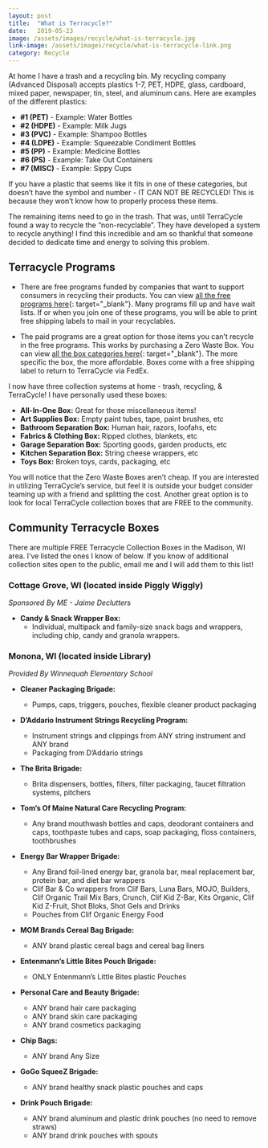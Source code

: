 ```yaml
---
layout: post
title:  "What is Terracycle?"
date:   2019-05-23
image: /assets/images/recycle/what-is-terracycle.jpg
link-image: /assets/images/recycle/what-is-terracycle-link.png
category: Recycle
---
```


At home I have a trash and a recycling bin. My recycling company (Advanced Disposal) accepts plastics 1-7, PET, HDPE, glass, cardboard, mixed paper, newspaper, tin, steel, and aluminum cans. Here are examples of the different plastics:

- __#1 (PET)__ - Example:	Water Bottles
- __#2 (HDPE)__ - Example: 	Milk Jugs
- __#3 (PVC)__ - Example:	Shampoo Bottles
- __#4 (LDPE)__ - Example:	Squeezable Condiment Bottles
- __#5 (PP)__ - Example:	Medicine Bottles
- __#6 (PS)__ - Example:	Take Out Containers
- __#7 (MISC)__ - Example:	Sippy Cups

If you have a plastic that seems like it fits in one of these categories, but doesn’t have the symbol and number - IT CAN NOT BE RECYCLED! This is because they won’t know how to properly process these items.

The remaining items need to go in the trash. That was, until TerraCycle found a way to recycle the “non-recyclable”. They have developed a system to recycle anything! I find this incredible and am so thankful that someone decided to dedicate time and energy to solving this problem.

## Terracycle Programs

- There are free programs funded by companies that want to support consumers in recycling their products. You can view [all the free programs here](https://www.terracycle.com/en-US/brigades){: target="_blank"}. Many programs fill up and have wait lists. If or when you join one of these programs, you will be able to print free shipping labels to mail in your recyclables.

- The paid programs are a great option for those items you can’t recycle in the free programs. This works by purchasing a Zero Waste Box. You can view [all the box categories here](https://www.terracycle.com/en-US/zero_waste_boxes){: target="_blank"}. The more specific the box, the more affordable. Boxes come with a free shipping label to return to TerraCycle via FedEx.

I now have three collection systems at home - trash, recycling, & TerraCycle! I have personally used these boxes:

- __All-In-One Box:__ Great for those miscellaneous items!
- __Art Supplies Box:__ Empty paint tubes, tape, paint brushes, etc
- __Bathroom Separation Box:__ Human hair, razors, loofahs, etc
- __Fabrics & Clothing Box:__ Ripped clothes, blankets, etc
- __Garage Separation Box:__ Sporting goods, garden products, etc
- __Kitchen Separation Box:__ String cheese wrappers, etc
- __Toys Box:__ Broken toys, cards, packaging, etc

You will notice that the Zero Waste Boxes aren’t cheap. If you are interested in utilizing TerraCycle’s service, but feel it is outside your budget consider teaming up with a friend and splitting the cost. Another great option is to look for local TerraCycle collection boxes that are FREE to the community.

## Community Terracycle Boxes

There are multiple FREE Terracycle Collection Boxes in the Madison, WI area. I’ve listed the ones I know of below. If you know of additional collection sites open to the public, email me and I will add them to this list!

### Cottage Grove, WI (located inside Piggly Wiggly)

_Sponsored By ME - Jaime Declutters_

- __Candy & Snack Wrapper Box:__
  - Individual, multipack and family-size snack bags and wrappers, including chip, candy and granola wrappers.

### Monona, WI (located inside Library)

_Provided By Winnequah Elementary School_

- __Cleaner Packaging Brigade:__
  - Pumps, caps, triggers, pouches, flexible cleaner product packaging

- __D’Addario Instrument Strings Recycling Program:__
  - Instrument strings and clippings from ANY string instrument and ANY brand
  - Packaging from D’Addario strings

- __The Brita Brigade:__
  - Brita dispensers, bottles, filters, filter packaging, faucet filtration systems, pitchers

- __Tom’s Of Maine Natural Care Recycling Program:__
  - Any brand mouthwash bottles and caps, deodorant containers and caps, toothpaste tubes and caps, soap packaging, floss containers, toothbrushes

- __Energy Bar Wrapper Brigade:__
  - Any Brand foil-lined energy bar, granola bar, meal replacement bar, protein bar, and diet bar wrappers
  - Clif Bar & Co wrappers from Clif Bars, Luna Bars, MOJO, Builders, Clif Organic Trail Mix Bars, Crunch, Clif Kid Z-Bar, Kits Organic, Clif Kid Z-Fruit, Shot Bloks, Shot Gels and Drinks
  - Pouches from Clif Organic Energy Food

- __MOM Brands Cereal Bag Brigade:__
  - ANY brand plastic cereal bags and cereal bag liners

- __Entenmann’s Little Bites Pouch Brigade:__
  - ONLY Entenmann’s Little Bites plastic Pouches

- __Personal Care and Beauty Brigade:__
  - ANY brand hair care packaging
  - ANY brand skin care packaging
  - ANY brand cosmetics packaging

- __Chip Bags:__
  - ANY brand Any Size

- __GoGo SqueeZ Brigade:__
  - ANY brand healthy snack plastic pouches and caps

- __Drink Pouch Brigade:__
  - ANY brand aluminum and plastic drink pouches (no need to remove straws)
  - ANY brand drink pouches with spouts
